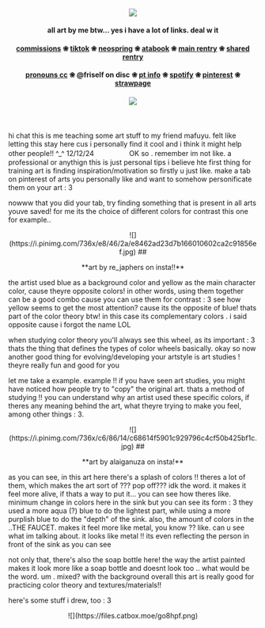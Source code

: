 #### <p align="center"> ![](https://files.catbox.moe/esw0fj.png)
#### <p align="center"> all art by me btw... yes i have a lot of links. deal w it
#### <p align="center"> [commissions](https://fricomms.carrd.co/)  ❀  [tiktok](https://www.tiktok.com/@fri_core)  ❀  [neospring](https://neospring.org/@fri)  ❀  [atabook](https://fri.atabook.org)  ❀  [main rentry](https://rentry.co/feelbetter)  ❀  [shared rentry](https://rentry.co/samestation)
#### <p align="center">[pronouns cc](https://pronouns.cc/@nightic)  ❀   @friself on disc  ❀  [pt info](https://rentry.co/ptowner)  ❀  [spotify](https://open.spotify.com/user/31ajix25v2i4pz3etbcs3ve3rsmm?si=a6583ce8b4a94830)  ❀  [pinterest](https://pin.it/3agjiw2iX)  ❀  [strawpage](https://friself.straw.page/)

#### <p align="center"> ![](https://files.catbox.moe/m5m3yv.png)
ㅤ
ㅤ
ㅤ
ㅤ
ㅤ
ㅤ
ㅤ
ㅤ
ㅤ
ㅤ
ㅤ

hi chat this is me teaching some art stuff to my friend mafuyu. felt like letting this stay here cus i personally find it cool and i think it might help other people!! ^_^
12/12/24
ㅤ
ㅤ
ㅤ
ㅤ
OK so . remember im not like.  a professional or anythign this is just personal tips
i believe hte first thing for training art is finding inspiration/motivation
so firstly u just like. make a tab on pinterest of arts you personally like and want to somehow personificate them on your art : 3

nowww that you did your tab, try finding something that is present in all arts youve saved! for me its the choice of different colors for contrast
this one for example..
<p align="center"> ![](https://i.pinimg.com/736x/e8/46/2a/e8462ad23d7b166010602ca2c91856ef.jpg)
## <p align="center"> **art by re_japhers on insta!!**

the artist used blue as a background color and yellow as the main character color, cause theyre opposite colors!
in other words, using them together can be a good combo cause you can use them for contrast  : 3
see how yellow seems to get the most attention? cause its the opposite of blue!
thats part of the color theory btw!
in this case its complementary colors . i said opposite cause i forgot the name LOL

when studying color theory you'll always see this wheel, as its important : 3
thats the thing that defines the types of color wheels basically.
okay so now 
another good thing for evolving/developing your artstyle is art studies ! theyre really fun and good for you

let me take a example.
 example !! 
 if you have seen art studies, you might have noticed how people try to "copy" the original art.
 thats a method of studying !! you can understand  why an artist used these specific colors, if theres any meaning behind the art, what theyre trying to make you feel, among other things : 3.

<p align="center"> ![](https://i.pinimg.com/736x/c6/86/14/c68614f5901c929796c4cf50b425bf1c.jpg)
## <p align="center"> **art by alaiganuza on insta!**

as you can see, in this art here there's a splash of colors !! theres a lot of them, which makes the art sort of ??? pop off??? idk the word. it makes it feel more alive, if thats a way to put it...
you can see how theres like. minimum change in colors here in the sink but you can see its form : 3
they used a more aqua (?) blue to do the lightest part, while using a more purplish blue to do the "depth" of the sink.
also, the amount of colors in the ..THE FAUCET. makes it feel more like metal, you know ?? like. can u see what im talking about.
it looks like metal !! its even reflecting the person in front of the sink as you can see

not only that, there's also the soap bottle here! the way the artist painted makes it look more like a soap bottle and doesnt look too .. what would be the word. um . mixed? with the background
overall this art is really good for practicing color theory and textures/materials!! 

here's some stuff i drew, too : 3
<p align="center"> ![](https://files.catbox.moe/go8hpf.png)
